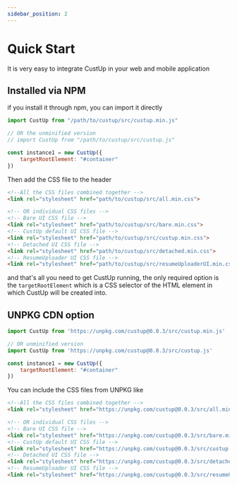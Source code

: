 ```yaml
---
sidebar_position: 2
---
```


# Quick Start

It is very easy to integrate CustUp in your web and mobile application

## Installed via NPM

if you install it through npm, you can import it directly

```js
import CustUp from "/path/to/custup/src/custup.min.js"

// OR the unminified version
// import CustUp from "/path/to/custup/src/custup.js"

const instance1 = new CustUp({
    targetRootElement: "#container"
})
```

Then add the CSS file to the header

```html
<!--All the CSS files combined together -->
<link rel="stylesheet" href="path/to/custup/src/all.min.css">

<!-- OR individual CSS files -->
<!-- Bare UI CSS file -->
<link rel="stylesheet" href="path/to/custup/src/bare.min.css">
<!-- CustUp default UI CSS file -->
<link rel="stylesheet" href="path/to/custup/src/custup.min.css">
<!-- Detached UI CSS file -->
<link rel="stylesheet" href="path/to/custup/src/detached.min.css">
<!-- ResumeUploader UI CSS file -->
<link rel="stylesheet" href="path/to/custup/src/resumeUploaderUI.min.css">
```

and that's all you need to get CustUp running, the only required option is the `targetRootElement` which is a CSS selector of the HTML element in which CustUp will be created into.

## UNPKG CDN option

```js
import CustUp from 'https://unpkg.com/custup@0.0.3/src/custup.min.js' 

// OR unminified version
import CustUp from 'https://unpkg.com/custup@0.0.3/src/custup.js' 

const instance1 = new CustUp({
    targetRootElement: "#container"
})
```

You can include the CSS files from UNPKG like

```html
<!--All the CSS files combined together -->
<link rel="stylesheet" href="https://unpkg.com/custup@0.0.3/src/all.min.css">

<!-- OR individual CSS files -->
<!-- Bare UI CSS file -->
<link rel="stylesheet" href="https://unpkg.com/custup@0.0.3/src/bare.min.css">
<!-- CustUp default UI CSS file -->
<link rel="stylesheet" href="https://unpkg.com/custup@0.0.3/src/custup.min.css">
<!-- Detached UI CSS file -->
<link rel="stylesheet" href="https://unpkg.com/custup@0.0.3/src/detached.min.css">
<!-- ResumeUploader UI CSS file -->
<link rel="stylesheet" href="https://unpkg.com/custup@0.0.3/src/resumeUploaderUI.min.css">
```
